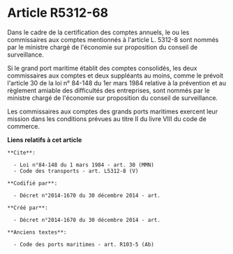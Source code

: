 # Article R5312-68

Dans le cadre de la certification des comptes annuels, le ou les commissaires aux comptes mentionnés à l'article L. 5312-8
sont nommés par le ministre chargé de l'économie sur proposition du conseil de surveillance. 

Si le grand port maritime établit des comptes consolidés, les deux commissaires aux comptes et deux suppléants au moins,
comme le prévoit l'article 30 de la loi n° 84-148 du 1er mars 1984 relative à la prévention et au règlement amiable des
difficultés des entreprises, sont nommés par le ministre chargé de l'économie sur proposition du conseil de surveillance. 

Les commissaires aux comptes des grands ports maritimes exercent leur mission dans les conditions prévues au titre II du
livre VIII du code de commerce.

**Liens relatifs à cet article**

	**Cite**:

	  - Loi n°84-148 du 1 mars 1984 - art. 30 (MMN)
	  - Code des transports - art. L5312-8 (V)

	**Codifié par**:

	  - Décret n°2014-1670 du 30 décembre 2014 - art.

	**Créé par**:

	  - Décret n°2014-1670 du 30 décembre 2014 - art.

	**Anciens textes**:

	  - Code des ports maritimes - art. R103-5 (Ab)
